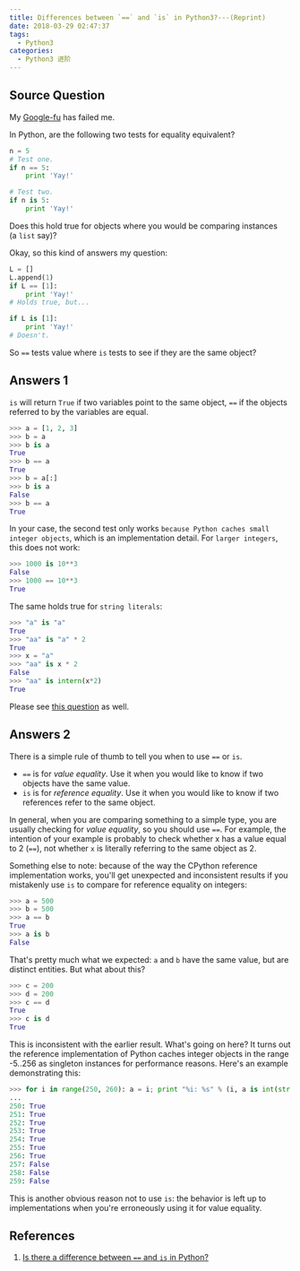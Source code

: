 ```yaml
---
title: Differences between `==` and `is` in Python3?---(Reprint)
date: 2018-03-29 02:47:37
tags:
  - Python3
categories:
  - Python3 进阶
---
```


## Source Question
My [Google-fu](https://english.stackexchange.com/questions/19967/what-does-google-fu-mean) has failed me.

In Python, are the following two tests for equality equivalent?

```Python
n = 5
# Test one.
if n == 5:
    print 'Yay!'

# Test two.
if n is 5:
    print 'Yay!'
```

Does this hold true for objects where you would be comparing instances (a `list` say)?

Okay, so this kind of answers my question:

```python
L = []
L.append(1)
if L == [1]:
    print 'Yay!'
# Holds true, but...

if L is [1]:
    print 'Yay!'
# Doesn't.
```

So `==` tests value where `is` tests to see if they are the same object?

<!-- more -->


## Answers 1

`is` will return `True` if two variables point to the same object, `==` if the objects referred to by the variables are equal.

```python
>>> a = [1, 2, 3]
>>> b = a
>>> b is a
True
>>> b == a
True
>>> b = a[:]
>>> b is a
False
>>> b == a
True
```

In your case, the second test only works `because Python caches small integer objects`, which is an implementation detail. For `larger integers`, this does not work:

```python
>>> 1000 is 10**3
False
>>> 1000 == 10**3
True
```

The same holds true for `string literals`:

```python
>>> "a" is "a"
True
>>> "aa" is "a" * 2
True
>>> x = "a"
>>> "aa" is x * 2
False
>>> "aa" is intern(x*2)
True
```
Please see [this question](https://stackoverflow.com/questions/26595/is-there-any-difference-between-foo-is-none-and-foo-none) as well.

## Answers 2

There is a simple rule of thumb to tell you when to use `==` or `is`.

  * `==` is for _value equality_. Use it when you would like to know if two objects have the same value.
  * `is` is for _reference equality_. Use it when you would like to know if two references refer to the same object.

In general, when you are comparing something to a simple type, you are usually checking for _value equality_, so you should use `==`. For example, the intention of your example is probably to check whether x has a value equal to 2 (`==`), not whether `x` is literally referring to the same object as 2.


Something else to note: because of the way the CPython reference implementation works, you'll get unexpected and inconsistent results if you mistakenly use `is` to compare for reference equality on integers:

```python
>>> a = 500
>>> b = 500
>>> a == b
True
>>> a is b
False
```

That's pretty much what we expected: `a` and `b` have the same value, but are distinct entities. But what about this?

```python
>>> c = 200
>>> d = 200
>>> c == d
True
>>> c is d
True
```

This is inconsistent with the earlier result. What's going on here? It turns out the reference implementation of Python caches integer objects in the range -5..256 as singleton instances for performance reasons. Here's an example demonstrating this:

```python
>>> for i in range(250, 260): a = i; print "%i: %s" % (i, a is int(str(i)));
...
250: True
251: True
252: True
253: True
254: True
255: True
256: True
257: False
258: False
259: False
```

This is another obvious reason not to use `is`: the behavior is left up to implementations when you're erroneously using it for value equality.


## References

1. [Is there a difference between `==` and `is` in Python?
](https://stackoverflow.com/questions/132988/is-there-a-difference-between-and-is-in-python/134659#134659)
